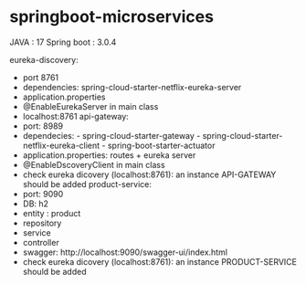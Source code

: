 # springboot-microservices

JAVA : 17
Spring boot : 3.0.4

eureka-discovery:
  + port 8761
  + dependencies: spring-cloud-starter-netflix-eureka-server
  + application.properties
  + @EnableEurekaServer in main class
  + localhost:8761
api-gateway:
  + port: 8989
  + dependecies:  - spring-cloud-starter-gateway
                  - spring-cloud-starter-netflix-eureka-client
                  - spring-boot-starter-actuator
  + application.properties: routes + eureka server
  + @EnableDscoveryClient in main class
  + check eureka dicovery (localhost:8761): an instance API-GATEWAY should be added
product-service: 
  + port: 9090
  + DB: h2
  + entity : product
  + repository 
  + service
  + controller
  + swagger: http://localhost:9090/swagger-ui/index.html
  + check eureka dicovery (localhost:8761): an instance PRODUCT-SERVICE should be added 
